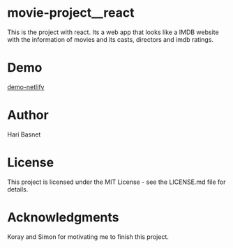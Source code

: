 # movie-project\_\_react

This is the project with react. Its a web app that looks like a IMDB website with the information of movies and its casts, directors and imdb ratings.

# Demo
[demo-netlify](https://peaceful-noether-1b0670.netlify.com/)

# Author
Hari Basnet

# License
This project is licensed under the MIT License - see the LICENSE.md file for details.

# Acknowledgments
Koray and Simon for motivating me to finish this project. 